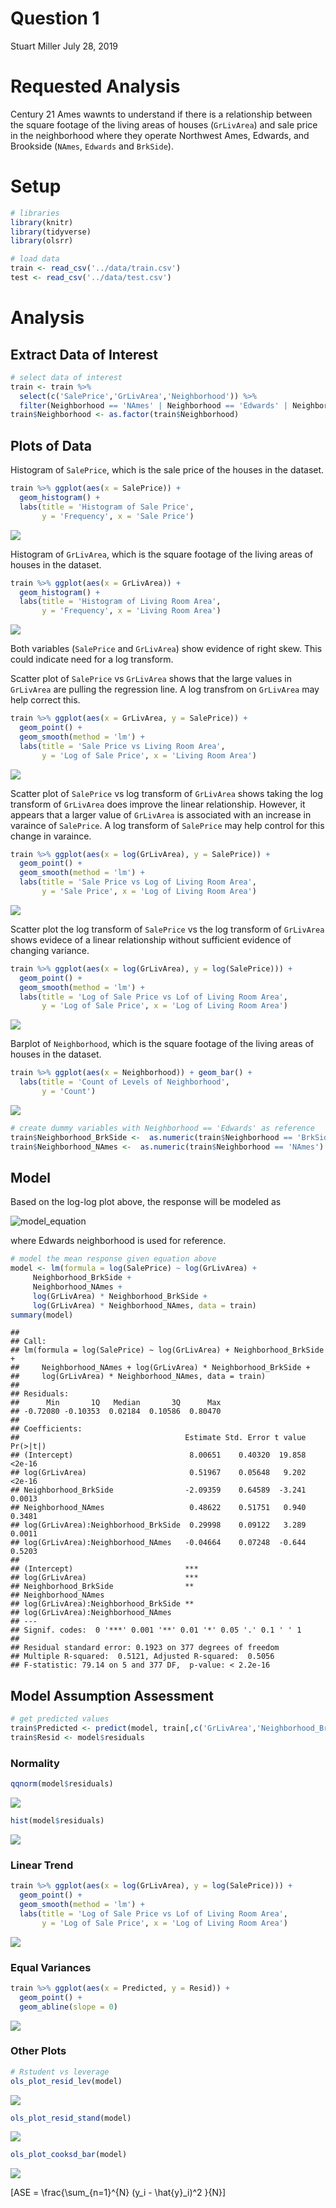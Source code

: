 Question 1
================
Stuart Miller
July 28, 2019

# Requested Analysis

Century 21 Ames wawnts to understand if there is a relationship between
the square footage of the living areas of houses (`GrLivArea`) and sale
price in the neighborhood where they operate Northwest Ames, Edwards,
and Brookside (`NAmes`, `Edwards` and `BrkSide`).

# Setup

``` r
# libraries
library(knitr)
library(tidyverse)
library(olsrr)

# load data
train <- read_csv('../data/train.csv')
test <- read_csv('../data/test.csv')
```

# Analysis

## Extract Data of Interest

``` r
# select data of interest
train <- train %>% 
  select(c('SalePrice','GrLivArea','Neighborhood')) %>%
  filter(Neighborhood == 'NAmes' | Neighborhood == 'Edwards' | Neighborhood == 'BrkSide')
train$Neighborhood <- as.factor(train$Neighborhood)
```

## Plots of Data

Histogram of `SalePrice`, which is the sale price of the houses in the
dataset.

``` r
train %>% ggplot(aes(x = SalePrice)) +
  geom_histogram() + 
  labs(title = 'Histogram of Sale Price', 
       y = 'Frequency', x = 'Sale Price')
```

![](question1_files/figure-gfm/unnamed-chunk-3-1.png)<!-- -->

Histogram of `GrLivArea`, which is the square footage of the living
areas of houses in the dataset.

``` r
train %>% ggplot(aes(x = GrLivArea)) +
  geom_histogram() + 
  labs(title = 'Histogram of Living Room Area', 
       y = 'Frequency', x = 'Living Room Area')
```

![](question1_files/figure-gfm/unnamed-chunk-4-1.png)<!-- -->

Both variables (`SalePrice` and `GrLivArea`) show evidence of right
skew. This could indicate need for a log transform.

Scatter plot of `SalePrice` vs `GrLivArea` shows that the large values
in `GrLivArea` are pulling the regression line. A log transfrom on
`GrLivArea` may help correct this.

``` r
train %>% ggplot(aes(x = GrLivArea, y = SalePrice)) +
  geom_point() +
  geom_smooth(method = 'lm') + 
  labs(title = 'Sale Price vs Living Room Area', 
       y = 'Log of Sale Price', x = 'Living Room Area')
```

![](question1_files/figure-gfm/unnamed-chunk-5-1.png)<!-- -->

Scatter plot of `SalePrice` vs log transform of `GrLivArea` shows taking
the log transform of `GrLivArea` does improve the linear relationship.
However, it appears that a larger value of `GrLivArea` is associated
with an increase in varaince of `SalePrice`. A log transform of
`SalePrice` may help control for this change in varaince.

``` r
train %>% ggplot(aes(x = log(GrLivArea), y = SalePrice)) +
  geom_point() +
  geom_smooth(method = 'lm') + 
  labs(title = 'Sale Price vs Log of Living Room Area', 
       y = 'Sale Price', x = 'Log of Living Room Area')
```

![](question1_files/figure-gfm/unnamed-chunk-6-1.png)<!-- -->

Scatter plot the log transform of `SalePrice` vs the log transform of
`GrLivArea` shows evidece of a linear relationship without sufficient
evidence of changing variance.

``` r
train %>% ggplot(aes(x = log(GrLivArea), y = log(SalePrice))) +
  geom_point() +
  geom_smooth(method = 'lm') + 
  labs(title = 'Log of Sale Price vs Lof of Living Room Area', 
       y = 'Log of Sale Price', x = 'Log of Living Room Area')
```

![](question1_files/figure-gfm/unnamed-chunk-7-1.png)<!-- -->

Barplot of `Neighborhood`, which is the square footage of the living
areas of houses in the dataset.

``` r
train %>% ggplot(aes(x = Neighborhood)) + geom_bar() + 
  labs(title = 'Count of Levels of Neighborhood', 
       y = 'Count')
```

![](question1_files/figure-gfm/unnamed-chunk-8-1.png)<!-- -->

``` r
# create dummy variables with Neighborhood == 'Edwards' as reference
train$Neighborhood_BrkSide <-  as.numeric(train$Neighborhood == 'BrkSide')
train$Neighborhood_NAmes <-  as.numeric(train$Neighborhood == 'NAmes')
```

## Model

Based on the log-log plot above, the response will be modeled as

![model\_equation](./question1_files/model_equation.png)

where Edwards neighborhood is used for reference.

``` r
# model the mean response given equation above
model <- lm(formula = log(SalePrice) ~ log(GrLivArea) + 
     Neighborhood_BrkSide + 
     Neighborhood_NAmes +
     log(GrLivArea) * Neighborhood_BrkSide + 
     log(GrLivArea) * Neighborhood_NAmes, data = train)
summary(model)
```

    ## 
    ## Call:
    ## lm(formula = log(SalePrice) ~ log(GrLivArea) + Neighborhood_BrkSide + 
    ##     Neighborhood_NAmes + log(GrLivArea) * Neighborhood_BrkSide + 
    ##     log(GrLivArea) * Neighborhood_NAmes, data = train)
    ## 
    ## Residuals:
    ##      Min       1Q   Median       3Q      Max 
    ## -0.72080 -0.10353  0.02184  0.10586  0.80470 
    ## 
    ## Coefficients:
    ##                                     Estimate Std. Error t value Pr(>|t|)
    ## (Intercept)                          8.00651    0.40320  19.858   <2e-16
    ## log(GrLivArea)                       0.51967    0.05648   9.202   <2e-16
    ## Neighborhood_BrkSide                -2.09359    0.64589  -3.241   0.0013
    ## Neighborhood_NAmes                   0.48622    0.51751   0.940   0.3481
    ## log(GrLivArea):Neighborhood_BrkSide  0.29998    0.09122   3.289   0.0011
    ## log(GrLivArea):Neighborhood_NAmes   -0.04664    0.07248  -0.644   0.5203
    ##                                        
    ## (Intercept)                         ***
    ## log(GrLivArea)                      ***
    ## Neighborhood_BrkSide                ** 
    ## Neighborhood_NAmes                     
    ## log(GrLivArea):Neighborhood_BrkSide ** 
    ## log(GrLivArea):Neighborhood_NAmes      
    ## ---
    ## Signif. codes:  0 '***' 0.001 '**' 0.01 '*' 0.05 '.' 0.1 ' ' 1
    ## 
    ## Residual standard error: 0.1923 on 377 degrees of freedom
    ## Multiple R-squared:  0.5121, Adjusted R-squared:  0.5056 
    ## F-statistic: 79.14 on 5 and 377 DF,  p-value: < 2.2e-16

## Model Assumption Assessment

``` r
# get predicted values
train$Predicted <- predict(model, train[,c('GrLivArea','Neighborhood_BrkSide','Neighborhood_NAmes')])
train$Resid <- model$residuals
```

### Normality

``` r
qqnorm(model$residuals)
```

![](question1_files/figure-gfm/unnamed-chunk-11-1.png)<!-- -->

``` r
hist(model$residuals)
```

![](question1_files/figure-gfm/unnamed-chunk-11-2.png)<!-- -->

### Linear Trend

``` r
train %>% ggplot(aes(x = log(GrLivArea), y = log(SalePrice))) +
  geom_point() +
  geom_smooth(method = 'lm') + 
  labs(title = 'Log of Sale Price vs Lof of Living Room Area', 
       y = 'Log of Sale Price', x = 'Log of Living Room Area')
```

![](question1_files/figure-gfm/unnamed-chunk-12-1.png)<!-- -->

### Equal Variances

``` r
train %>% ggplot(aes(x = Predicted, y = Resid)) +
  geom_point() +
  geom_abline(slope = 0)
```

![](question1_files/figure-gfm/unnamed-chunk-13-1.png)<!-- -->

### Other Plots

``` r
# Rstudent vs leverage
ols_plot_resid_lev(model)
```

![](question1_files/figure-gfm/assumption_plots-1.png)<!-- -->

``` r
ols_plot_resid_stand(model)
```

![](question1_files/figure-gfm/assumption_plots-2.png)<!-- -->

``` r
ols_plot_cooksd_bar(model)
```

![](question1_files/figure-gfm/assumption_plots-3.png)<!-- -->

\[ASE = \frac{\sum_{n=1}^{N} (y_i - \hat{y}_i)^2 }{N}\]
